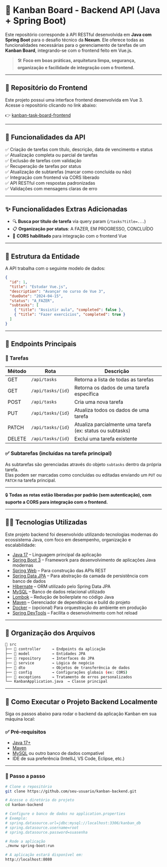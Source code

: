 # 📌 Kanban Board - Backend API (Java + Spring Boot)

Este repositório corresponde à API RESTful desenvolvida em **Java com Spring Boot** para o desafio técnico da **Nexum**. Ele oferece todas as funcionalidades necessárias para o gerenciamento de tarefas de um **Kanban Board**, integrando-se com o frontend feito em Vue.js.

> 🛠️ **Foco em boas práticas, arquitetura limpa, segurança, organização e facilidade de integração com o frontend.**

---

## 🔗 Repositório do Frontend

Este projeto possui uma interface frontend desenvolvida em Vue 3.  
Acesse o repositório clicando no link abaixo:

👉 [kanban-task-board-frontend](https://github.com/giovanasanchs/kanban-task-board-frontend)

---

## 🚀 Funcionalidades da API

✅ Criação de tarefas com título, descrição, data de vencimento e status  
✅ Atualização completa ou parcial de tarefas  
✅ Exclusão de tarefas com validação  
✅ Recuperação de tarefas por status  
✅ Atualização de subtarefas (marcar como concluída ou não)  
✅ Integração com frontend via CORS liberado  
✅ API RESTful com respostas padronizadas  
✅ Validações com mensagens claras de erro 

---

## ✨ Funcionalidades Extras Adicionadas

- 🔍 **Busca por título de tarefa** via query param (`/tasks?title=...`)
- 📋 **Organização por status**: A FAZER, EM PROGRESSO, CONCLUÍDO
- 🔄 **CORS habilitado** para integração com o frontend Vue

---

## 🧩 Estrutura da Entidade

A API trabalha com o seguinte modelo de dados:

```json
{
  "id": 1,
  "title": "Estudar Vue.js",
  "description": "Avançar no curso de Vue 3",
  "dueDate": "2024-04-15",
  "status": "A_FAZER",
  "subtasks": [
    { "title": "Assistir aula", "completed": false },
    { "title": "Fazer exercícios", "completed": true }
  ]
}
```
---

## 🔄 Endpoints Principais

### 📄 Tarefas

| Método | Rota                | Descrição                                  |
|--------|---------------------|---------------------------------------------|
| GET    | `/api/tasks`        | Retorna a lista de todas as tarefas         |
| GET    | `/api/tasks/{id}`   | Retorna os dados de uma tarefa específica   |
| POST   | `/api/tasks`        | Cria uma nova tarefa                        |
| PUT    | `/api/tasks/{id}`   | Atualiza todos os dados de uma tarefa       |
| PATCH  | `/api/tasks/{id}`   | Atualiza parcialmente uma tarefa (ex: status ou subtasks) |
| DELETE | `/api/tasks/{id}`   | Exclui uma tarefa existente                 |

### ✅ Subtarefas (incluídas na tarefa principal)

As subtarefas são gerenciadas através do objeto `subtasks` dentro da própria tarefa.  
Elas podem ser marcadas como concluídas ou editadas enviando um `PUT` ou `PATCH` na tarefa principal.

---

🔒 **Todas as rotas estão liberadas por padrão (sem autenticação), com suporte a CORS para integração com o frontend.**

---

## 🧑‍💻 Tecnologias Utilizadas

Este projeto backend foi desenvolvido utilizando tecnologias modernas do ecossistema Java, com foco em desempenho, organização e escalabilidade:

- [Java 17](https://openjdk.org/projects/jdk/17/) – Linguagem principal da aplicação
- [Spring Boot 3](https://spring.io/projects/spring-boot) – Framework para desenvolvimento de aplicações Java modernas
- [Spring Web](https://docs.spring.io/spring-boot/docs/current/reference/html/web.html) – Para construção das APIs REST
- [Spring Data JPA](https://spring.io/projects/spring-data-jpa) – Para abstração da camada de persistência com banco de dados
- [Hibernate](https://hibernate.org/) – ORM utilizado pelo Spring Data JPA
- [MySQL](https://www.mysql.com/) – Banco de dados relacional utilizado
- [Lombok](https://projectlombok.org/) – Redução de boilerplate no código Java
- [Maven](https://maven.apache.org/) – Gerenciador de dependências e build do projeto
- [Docker](https://www.docker.com/) – (opcional) Para orquestração do ambiente em produção
- [Spring DevTools](https://docs.spring.io/spring-boot/docs/current/reference/html/using.html#using.devtools) – Facilita o desenvolvimento com hot reload

---

## 📂 Organização dos Arquivos

```bash
📁 src
├── 📁 controller     → Endpoints da aplicação
├── 📁 model          → Entidades JPA
├── 📁 repository     → Interfaces do JPA
├── 📁 service        → Lógica de negócio
├── 📁 dto            → Objetos de transferência de dados
├── 📁 config         → Configurações globais (ex: CORS)
├── 📁 exceptions     → Tratamento de erros personalizados
└── KanbanApplication.java  → Classe principal
```

---

## 🧪 Como Executar o Projeto Backend Localmente

Siga os passos abaixo para rodar o backend da aplicação Kanban em sua máquina local:

### ✅ Pré-requisitos

- [Java 17+](https://adoptium.net/)
- [Maven](https://maven.apache.org/)
- [MySQL](https://www.mysql.com/) ou outro banco de dados compatível
- IDE de sua preferência (IntelliJ, VS Code, Eclipse, etc.)

---

### 🚀 Passo a passo

```bash
# Clone o repositório
git clone https://github.com/seu-usuario/kanban-backend.git

# Acesse o diretório do projeto
cd kanban-backend

# Configure o banco de dados no application.properties
# Exemplo:
# spring.datasource.url=jdbc:mysql://localhost:3306/kanban_db
# spring.datasource.username=root
# spring.datasource.password=suasenha

# Rode a aplicação
./mvnw spring-boot:run

# A aplicação estará disponível em:
http://localhost:8080

```
